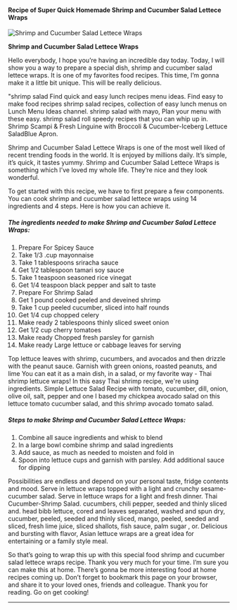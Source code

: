             

#### Recipe of Super Quick Homemade Shrimp and Cucumber Salad Lettece Wraps

![Shrimp and Cucumber Salad Lettece Wraps](https://img-global.cpcdn.com/recipes/38a02ac30cfb925b/751x532cq70/shrimp-and-cucumber-salad-lettece-wraps-recipe-main-photo.jpg)

**Shrimp and Cucumber Salad Lettece Wraps**

Hello everybody, I hope you’re having an incredible day today. Today, I will show you a way to prepare a special dish, shrimp and cucumber salad lettece wraps. It is one of my favorites food recipes. This time, I’m gonna make it a little bit unique. This will be really delicious.

"shrimp salad Find quick and easy lunch recipes menu ideas. Find easy to make food recipes shrimp salad recipes, collection of easy lunch menus on Lunch Menu Ideas channel. shrimp salad with mayo, Plan your menu with these easy. shrimp salad roll speedy recipes that you can whip up in. Shrimp Scampi & Fresh Linguine with Broccoli & Cucumber-Iceberg Lettuce SaladBlue Apron.

Shrimp and Cucumber Salad Lettece Wraps is one of the most well liked of recent trending foods in the world. It is enjoyed by millions daily. It’s simple, it’s quick, it tastes yummy. Shrimp and Cucumber Salad Lettece Wraps is something which I’ve loved my whole life. They’re nice and they look wonderful.

To get started with this recipe, we have to first prepare a few components. You can cook shrimp and cucumber salad lettece wraps using 14 ingredients and 4 steps. Here is how you can achieve it.

##### The ingredients needed to make Shrimp and Cucumber Salad Lettece Wraps:

1.  Prepare For Spicey Sauce
2.  Take 1/3 .cup mayonnaise
3.  Take 1 tablespoons sriracha sauce
4.  Get 1/2 tablespoon tamari soy sauce
5.  Take 1 teaspoon seasoned rice vinegat
6.  Get 1/4 teaspoon black pepper and salt to taste
7.  Prepare For Shrimp Salad
8.  Get 1 pound cooked peeled and deveined shrimp
9.  Take 1 cup peeled cucumber, sliced into half rounds
10.  Get 1/4 cup chopped celery
11.  Make ready 2 tablespoons thinly sliced sweet onion
12.  Get 1/2 cup cherry tomatoes
13.  Make ready Chopped fresh parsley for garnish
14.  Make ready Large lettuce or cabbage leaves for serving

Top lettuce leaves with shrimp, cucumbers, and avocados and then drizzle with the peanut sauce. Garnish with green onions, roasted peanuts, and lime You can eat it as a main dish, in a salad, or my favorite way - Thai shrimp lettuce wraps! In this easy Thai shrimp recipe, we're using ingredients. Simple Lettuce Salad Recipe with tomato, cucumber, dill, onion, olive oil, salt, pepper and one I based my chickpea avocado salad on this lettuce tomato cucumber salad, and this shrimp avocado tomato salad.

##### Steps to make Shrimp and Cucumber Salad Lettece Wraps:

1.  Combine all sauce ingredients and whisk to blend
2.  In a large bowl combine shrimp and salad ingredients
3.  Add sauce, as much as needed to moisten and fold in
4.  Spoon into lettuce cups and garnish with parsley. Add additional sauce for dipping

Possibilities are endless and depend on your personal taste, fridge contents and mood. Serve in lettuce wraps topped with a light and crunchy sesame-cucumber salad. Serve in lettuce wraps for a light and fresh dinner. Thai Cucumber-Shrimp Salad. cucumbers, chili pepper, seeded and thinly sliced and. head bibb lettuce, cored and leaves separated, washed and spun dry, cucumber, peeled, seeded and thinly sliced, mango, peeled, seeded and sliced, fresh lime juice, sliced shallots, fish sauce, palm sugar , or. Delicious and bursting with flavor, Asian lettuce wraps are a great idea for entertaining or a family style meal.

So that’s going to wrap this up with this special food shrimp and cucumber salad lettece wraps recipe. Thank you very much for your time. I’m sure you can make this at home. There’s gonna be more interesting food at home recipes coming up. Don’t forget to bookmark this page on your browser, and share it to your loved ones, friends and colleague. Thank you for reading. Go on get cooking!

* * *
